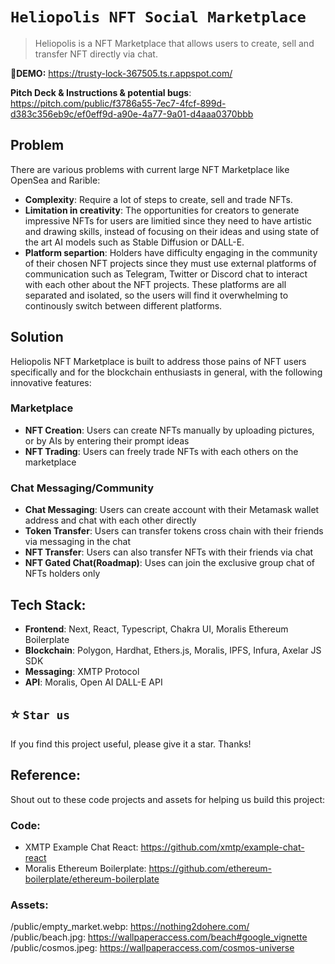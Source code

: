 # `Heliopolis NFT Social Marketplace`

> Heliopolis is a NFT Marketplace that allows users to create, sell and transfer NFT directly via chat.

🚀**DEMO:** https://trusty-lock-367505.ts.r.appspot.com/

**Pitch Deck & Instructions & potential bugs**: https://pitch.com/public/f3786a55-7ec7-4fcf-899d-d383c356eb9c/ef0eff9d-a90e-4a77-9a01-d4aaa0370bbb

## Problem

There are various problems with current large NFT Marketplace like OpenSea and Rarible:

+ **Complexity**: Require a lot of steps to create, sell and trade NFTs.
+ **Limitation in creativity**: The opportunities for creators to generate impressive NFTs for users are limitied since they need to have artistic and drawing skills, instead of focusing on their ideas and using state of the art AI models such as Stable Diffusion or DALL-E.
+ **Platform separtion**: Holders have difficulty engaging in the community of their chosen NFT projects since they must use external platforms of communication such as Telegram, Twitter or Discord chat to interact with each other about the NFT projects. These platforms are all separated and isolated, so the users will find it overwhelming to continously switch between different platforms. 


## Solution

Heliopolis NFT Marketplace is built to address those pains of NFT users specifically and for the blockchain enthusiasts in general, with the following innovative features:

### Marketplace
+ **NFT Creation**: Users can create NFTs manually by uploading pictures, or by AIs by entering their prompt ideas
+ **NFT Trading**: Users can freely trade NFTs with each others on the marketplace

### Chat Messaging/Community
+ **Chat Messaging**: Users can create account with their Metamask wallet address and chat with each other directly
+ **Token Transfer**: Users can transfer tokens cross chain with their friends via messaging in the chat
+ **NFT Transfer**: Users can also transfer NFTs with their friends via chat
+ **NFT Gated Chat(Roadmap)**: Uses can join the exclusive group chat of NFTs holders only

## Tech Stack:
+ **Frontend**: Next, React, Typescript, Chakra UI, Moralis Ethereum Boilerplate
+ **Blockchain**: Polygon, Hardhat, Ethers.js, Moralis, IPFS, Infura, Axelar JS SDK
+ **Messaging**: XMTP Protocol
+ **API**: Moralis, Open AI DALL-E API


## ⭐️ `Star us`

If you find this project useful, please give it a star. Thanks!


## Reference:
Shout out to these code projects and assets for helping us build this project:

### Code:
- XMTP Example Chat React: https://github.com/xmtp/example-chat-react
- Moralis Ethereum Boilerplate: https://github.com/ethereum-boilerplate/ethereum-boilerplate

### Assets: 
/public/empty_market.webp: https://nothing2dohere.com/
/public/beach.jpg: https://wallpaperaccess.com/beach#google_vignette
/public/cosmos.jpeg: https://wallpaperaccess.com/cosmos-universe
